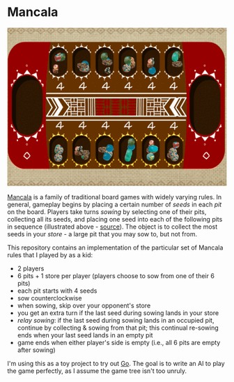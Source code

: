 Mancala
=======

![mancala.gif](mancala.gif)

[Mancala](https://en.wikipedia.org/wiki/Mancala) is a family of traditional
board games with widely varying rules. In general, gameplay begins by placing a
certain number of _seeds_ in each _pit_ on the board. Players take turns
_sowing_ by selecting one of their pits, collecting all its seeds, and placing
one seed into each of the following pits in sequence (illustrated above -
[source](https://www.behance.net/gallery/28963121/Mancala)). The object is to
collect the most seeds in your _store_ - a large pit that you may sow to, but
not from.

This repository contains an implementation of the particular set of Mancala
rules that I played by as a kid:
- 2 players
- 6 pits + 1 store per player (players choose to sow from one of their 6 pits)
- each pit starts with 4 seeds
- sow counterclockwise
- when sowing, skip over your opponent's store
- you get an extra turn if the last seed during sowing lands in your store
- _relay sowing_: if the last seed during sowing lands in an occupied pit,
  continue by collecting & sowing from that pit; this continual re-sowing ends
  when your last seed lands in an empty pit
- game ends when either player's side is empty (i.e., all 6 pits are empty
  after sowing)

I'm using this as a toy project to try out [Go](https://golang.org/). The goal
is to write an AI to play the game perfectly, as I assume the game tree isn't
too unruly.
